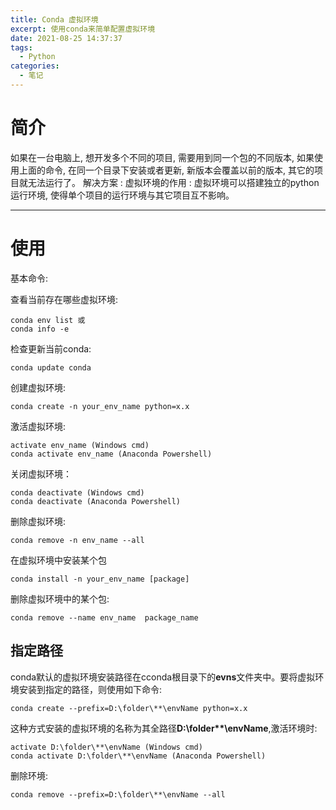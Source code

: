 ```yaml
---
title: Conda 虚拟环境
excerpt: 使用conda来简单配置虚拟环境
date: 2021-08-25 14:37:37
tags:
  -	Python
categories:
  -	笔记
---
```



# 简介

如果在一台电脑上, 想开发多个不同的项目, 需要用到同一个包的不同版本, 如果使用上面的命令, 在同一个目录下安装或者更新, 新版本会覆盖以前的版本, 其它的项目就无法运行了。 解决方案 : 虚拟环境的作用 : 虚拟环境可以搭建独立的python运行环境, 使得单个项目的运行环境与其它项目互不影响。



***



# 使用

基本命令:

查看当前存在哪些虚拟环境:

```
conda env list 或
conda info -e 
```

检查更新当前conda:

```
conda update conda 
```

创建虚拟环境:

```
conda create -n your_env_name python=x.x
```

激活虚拟环境:

```
activate env_name (Windows cmd)
conda activate env_name (Anaconda Powershell)
```

关闭虚拟环境：

```
conda deactivate (Windows cmd)
conda deactivate (Anaconda Powershell)
```

删除虚拟环境:

```
conda remove -n env_name --all
```

在虚拟环境中安装某个包

```
conda install -n your_env_name [package]
```

删除虚拟环境中的某个包:

```
conda remove --name env_name  package_name
```

## 指定路径

conda默认的虚拟环境安装路径在cconda根目录下的**evns**文件夹中。要将虚拟环境安装到指定的路径，则使用如下命令:

```
conda create --prefix=D:\folder\**\envName python=x.x
```

这种方式安装的虚拟环境的名称为其全路径**D:\folder\**\envName**,激活环境时:

```
activate D:\folder\**\envName (Windows cmd)
conda activate D:\folder\**\envName (Anaconda Powershell)
```

删除环境:

```
conda remove --prefix=D:\folder\**\envName --all
```



